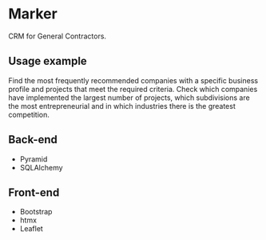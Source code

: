 # Marker

CRM for General Contractors.

## Usage example

Find the most frequently recommended companies with a specific business profile and projects that meet the required criteria. Check which companies have implemented the largest number of projects, which subdivisions are the most entrepreneurial and in which industries there is the greatest competition.

## Back-end

- Pyramid
- SQLAlchemy

## Front-end

- Bootstrap
- htmx
- Leaflet
